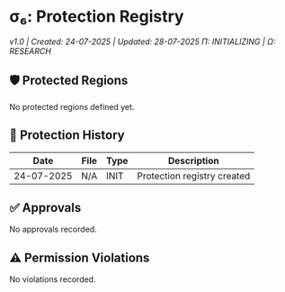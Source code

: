# σ₆: Protection Registry

_v1.0 | Created: 24-07-2025 | Updated: 28-07-2025_
_Π: INITIALIZING | Ω: RESEARCH_

## 🛡️ Protected Regions

No protected regions defined yet.

## 📜 Protection History

| Date       | File | Type | Description                 |
| ---------- | ---- | ---- | --------------------------- |
| 24-07-2025 | N/A  | INIT | Protection registry created |

## ✅ Approvals

No approvals recorded.

## ⚠️ Permission Violations

No violations recorded.
